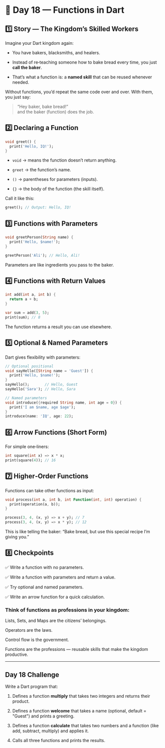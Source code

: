 # 🎯 Day 18 — Functions in Dart

## 1️⃣ Story — The Kingdom’s Skilled Workers
Imagine your Dart kingdom again:

- You have bakers, blacksmiths, and healers.

- Instead of re‑teaching someone how to bake bread every time, you just **call the baker**.

- That’s what a function is: a **named skill** that can be reused whenever needed.

Without functions, you’d repeat the same code over and over. With them, you just say:

>“Hey baker, bake bread!” \
>and the baker (function) does the job.
## 2️⃣ Declaring a Function
```dart
void greet() {
  print('Hello, IQ!');
}
```
- `void` → means the function doesn’t return anything.

- `greet` → the function’s name.

- `()` → parentheses for parameters (inputs).

- `{}` → the body of the function (the skill itself).

Call it like this:
```dart
greet(); // Output: Hello, IQ!
```
## 3️⃣ Functions with Parameters
```dart 
void greetPerson(String name) {
  print('Hello, $name!');
}

greetPerson('Ali'); // Hello, Ali!
```
Parameters are like ingredients you pass to the baker.
## 4️⃣ Functions with Return Values
```dart 
int add(int a, int b) {
  return a + b;
}

var sum = add(3, 5);
print(sum); // 8
``` 
The function returns a result you can use elsewhere.
## 5️⃣ Optional & Named Parameters
Dart gives flexibility with parameters:
```dart
// Optional positional
void sayHello([String name = 'Guest']) {
  print('Hello, $name!');
}
sayHello();       // Hello, Guest
sayHello('Sara'); // Hello, Sara

// Named parameters
void introduce({required String name, int age = 0}) {
  print('I am $name, age $age');
}
introduce(name: 'IQ', age: 22);
```
## 6️⃣ Arrow Functions (Short Form)
For simple one‑liners:
```dart
int square(int x) => x * x;
print(square(4)); // 16
``` 
## 7️⃣ Higher‑Order Functions
Functions can take other functions as input:
```dart
void process(int a, int b, int Function(int, int) operation) {
  print(operation(a, b));
}

process(3, 4, (x, y) => x + y); // 7
process(3, 4, (x, y) => x * y); // 12
```
This is like telling the baker: “Bake bread, but use this special recipe I’m giving you.”
## 8️⃣ Checkpoints
✅ Write a function with no parameters.

✅ Write a function with parameters and return a value.

✅ Try optional and named parameters.

✅ Write an arrow function for a quick calculation.

### Think of functions as professions in your kingdom:

Lists, Sets, and Maps are the citizens’ belongings.

Operators are the laws.

Control flow is the government.

Functions are the professions — reusable skills that make the kingdom productive.

---
## Day 18 Challenge
Write a Dart program that:

1. Defines a function **multiply** that takes two integers and returns their product.

2. Defines a function **welcome** that takes a name (optional, default = "Guest") and prints a greeting.

3. Defines a function **calculate** that takes two numbers and a function (like add, subtract, multiply) and applies it.

4. Calls all three functions and prints the results.








